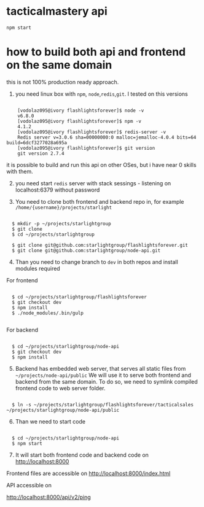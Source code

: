 # tacticalmastery api

`npm start`


# how to build both api and frontend on the same domain

this is not 100% production ready approach.

1. you need linux box with `npm`, `node`,`redis`,`git`. I tested on this versions

```shell

    [vodolaz095@ivory flashlightsforever]$ node -v
    v6.8.0
    [vodolaz095@ivory flashlightsforever]$ npm -v
    4.1.2
    [vodolaz095@ivory flashlightsforever]$ redis-server -v
    Redis server v=3.0.6 sha=00000000:0 malloc=jemalloc-4.0.4 bits=64 build=6dcf3277028a695a
    [vodolaz095@ivory flashlightsforever]$ git version
    git version 2.7.4

```

it is possible to build and run this api on other OSes, but i have near 0 skills with them.

2. you need start `redis` server with stack sessings - listening on localhost:6379 without password

3. You need to clone both frontend and backend repo in, for example `/home/{username}/projects/starlight`

```shell

  $ mkdir -p ~/projects/starlightgroup
  $ git clone
  $ cd ~/projects/starlightgroup

  $ git clone git@github.com:starlightgroup/flashlightsforever.git
  $ git clone git@github.com:starlightgroup/node-api.git

```

4. Than you need to change branch to `dev` in both repos and install modules required


For frontend

```shell

  $ cd ~/projects/starlightgroup/flashlightsforever
  $ git checkout dev
  $ npm install
  $ ./node_modules/.bin/gulp


```

For backend


```

  $ cd ~/projects/starlightgroup/node-api
  $ git checkout dev
  $ npm install

```

5. Backend has embedded web server, that serves all static files from `~/projects/node-api/public`
We will use it to serve both frontend and backend from the same domain. To do so, we need to
symlink compiled frontend code to web server folder.


```

  $ ln -s ~/projects/starlightgroup/flashlightsforever/tacticalsales ~/projects/starlightgroup/node-api/public

```

6. Than we need to start code

```

  $ cd ~/projects/starlightgroup/node-api
  $ npm start

```

7. It will start both frontend code and backend code on [http://localhost:8000](http://localhost:8000)


Frontend files are accessible on
[http://localhost:8000/index.html](http://localhost:8000/index.html)

API accessible on

[http://localhost:8000/api/v2/ping](http://localhost:8000/api/v2/ping)


